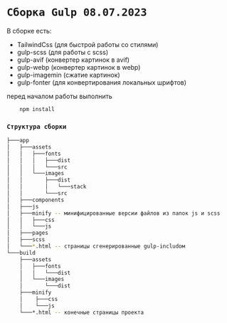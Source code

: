 # `Сборка Gulp 08.07.2023`

В сборке есть:
- TailwindCss (для быстрой работы со стилями)
- gulp-scss (для работы с scss)
- gulp-avif (конвертер картинок в avif)
- gulp-webp (конвертер картинок в webp)
- gulp-imagemin (сжатие картинок)
- gulp-fonter (для конвертирования локальных шрифтов)

перед началом работы выполнить

```bash
    npm install
```

### `Структура сборки`

```bash
├───app
│   ├───assets
│   │   ├───fonts
│   │   │   ├───dist
│   │   │   └───src
│   │   └───images
│   │       ├───dist
│   │       │   └───stack
│   │       └───src
│   ├───components
│   ├───js
│   ├───minify -- минифицированные версии файлов из папок js и scss
│   │   ├───css
│   │   └───js
│   ├───pages
│   ├───scss
│   └───*.html -- страницы сгенерированные gulp-includoм
└───build
    ├───assets
    │   ├───fonts
    │   │   └───dist
    │   └───images
    │       └───dist
    ├───minify
    │    ├───css
    │    └───js
    └───*.html -- конечные страницы проекта
```
